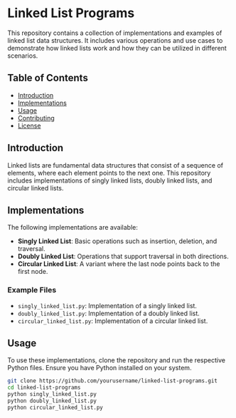 # Linked List Programs

This repository contains a collection of implementations and examples of linked list data structures. It includes various operations and use cases to demonstrate how linked lists work and how they can be utilized in different scenarios.

## Table of Contents
- [Introduction](#introduction)
- [Implementations](#implementations)
- [Usage](#usage)
- [Contributing](#contributing)
- [License](#license)

## Introduction
Linked lists are fundamental data structures that consist of a sequence of elements, where each element points to the next one. This repository includes implementations of singly linked lists, doubly linked lists, and circular linked lists.

## Implementations
The following implementations are available:
- **Singly Linked List**: Basic operations such as insertion, deletion, and traversal.
- **Doubly Linked List**: Operations that support traversal in both directions.
- **Circular Linked List**: A variant where the last node points back to the first node.

### Example Files
- `singly_linked_list.py`: Implementation of a singly linked list.
- `doubly_linked_list.py`: Implementation of a doubly linked list.
- `circular_linked_list.py`: Implementation of a circular linked list.

## Usage
To use these implementations, clone the repository and run the respective Python files. Ensure you have Python installed on your system.

```bash
git clone https://github.com/yourusername/linked-list-programs.git
cd linked-list-programs
python singly_linked_list.py
python doubly_linked_list.py
python circular_linked_list.py
